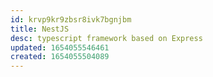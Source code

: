 ```yaml
---
id: krvp9kr9zbsr8ivk7bgnjbm
title: NestJS
desc: typescript framework based on Express
updated: 1654055546461
created: 1654055504089
---
```





